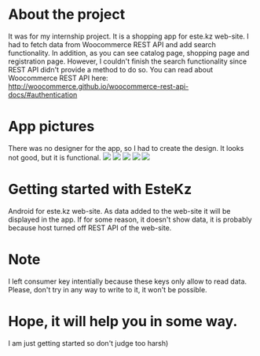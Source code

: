 # About the project
It was for my internship project. It is a shopping app for este.kz web-site. 
I had to fetch data from Woocommerce REST API and add search functionality. In addition, as you can see catalog page, shopping page and registration page. However, I couldn't finish the search functionality since REST API didn't provide a method to do so. You can read about Woocommerce REST API here: http://woocommerce.github.io/woocommerce-rest-api-docs/#authentication
# App pictures
There was no designer for the app, so I had to create the design. It looks not good, but it is functional.
![](https://github.com/Ademaove/picturesforEstekz/blob/master/photo5429134336738832315.jpg)
![](https://github.com/Ademaove/picturesforEstekz/blob/master/photo5429134336738832314.jpg)
![](https://github.com/Ademaove/picturesforEstekz/blob/master/photo5429134336738832313.jpg)
![](https://github.com/Ademaove/picturesforEstekz/blob/master/photo5429134336738832312.jpg)
![](https://github.com/Ademaove/picturesforEstekz/blob/master/photo5429134336738832311.jpg)

# Getting started with EsteKz
Android for este.kz web-site. As data added to the web-site it will be displayed in the app. If for some reason, it doesn't show data, it is probably because host turned off REST API of the web-site.
# Note
I left consumer key intentially because these keys only allow to read data. Please, don't try in any way to write to it, it won't be possible.
# Hope, it will help you in some way. 
I am just getting started so don't judge too harsh)
